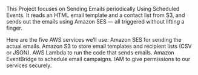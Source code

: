 This Project focuses on Sending Emails periodically Using Scheduled Events. It reads an HTML email template and a contact list from S3, and sends out the emails using Amazon SES — all triggered without lifting a finger.
     
  Here are the five AWS services we’ll use:
  Amazon SES for sending the actual emails.
  Amazon S3 to store email templates and recipient lists (CSV or JSON).
  AWS Lambda to run the code that sends emails.
  Amazon EventBridge to schedule email campaigns.
  IAM to give permissions to our services securely.
